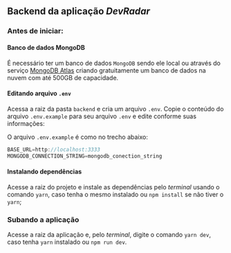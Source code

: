 ## Backend da aplicação _DevRadar_

### Antes de iniciar:

#### Banco de dados MongoDB

É necessário ter um banco de dados `MongoDB` sendo ele local ou através do serviço [MongoDB Atlas](https://www.mongodb.com/cloud/atlas) criando gratuitamente um banco de dados na nuvem com até 500GB de capacidade.

#### Editando arquivo `.env`

Acessa a raiz da pasta `backend` e cria um arquivo `.env`.
Copie o conteúdo do arquivo `.env.example` para seu arquivo `.env` e edite conforme suas informações:

O arquivo `.env.example` é como no trecho abaixo:

```js
BASE_URL=http://localhost:3333
MONGODB_CONNECTION_STRING=mongodb_conection_string
```

#### Instalando dependências

Acesse a raiz do projeto e instale as dependências pelo _terminal_ usando o comando `yarn`, caso tenha o mesmo instalado ou `npm install` se não tiver o `yarn`;

### Subando a aplicação

Acesse a raiz da aplicação e, pelo _terminal_, digite o comando `yarn dev`, caso tenha `yarn` instalado ou `npm run dev`.
